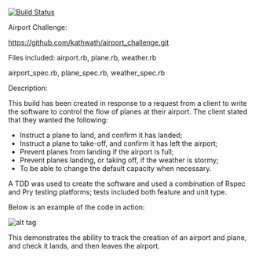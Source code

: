 [![Build Status](https://travis-ci.org/kathwath/airport_challenge.svg?branch=master)](https://travis-ci.org/kathwath/airport_challenge)

Airport Challenge:

https://github.com/kathwath/airport_challenge.git

Files included:
airport.rb, plane.rb, weather.rb

airport_spec.rb, plane_spec.rb, weather_spec.rb

Description:

This build has been created in response to a request from a client to write the software to control the flow of planes at their airport.  The client stated that they wanted the following:

* Instruct a plane to land, and confirm it has landed;
* Instruct a plane to take-off, and confirm it has left the airport;
* Prevent planes from landing if the airport is full;
* Prevent planes landing, or taking off, if the weather is stormy;
* To be able to change the default capacity when necessary.

A TDD was used to create the software and used a combination of Rspec and Pry testing platforms; tests included both feature and unit type.

Below is an example of the code in action:

![alt tag](https://github.com/kathwath/airport_challenge/blob/master/Screenshot.png)


This demonstrates the ability to track the creation of an airport and plane, and check it lands, and then leaves the airport.
